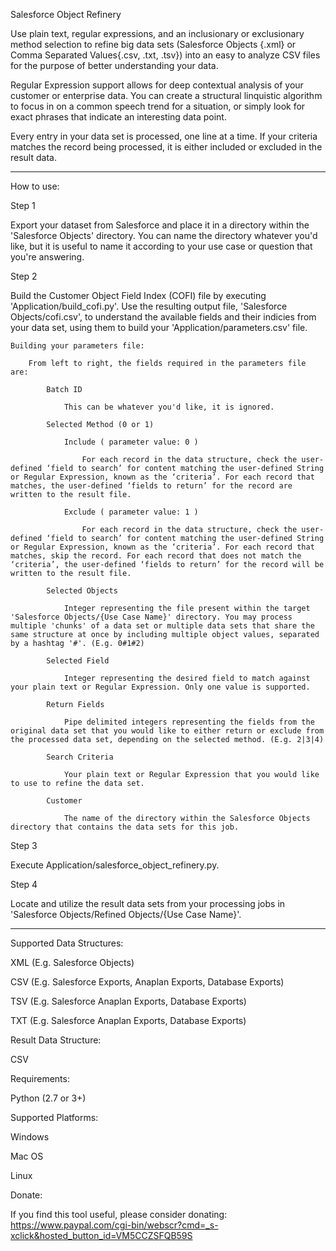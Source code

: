 Salesforce Object Refinery

Use plain text, regular expressions, and an inclusionary or exclusionary method selection to refine big data sets (Salesforce Objects {.xml} or Comma Separated Values{.csv, .txt, .tsv}) into an easy to analyze CSV files for the purpose of better understanding your data. 

Regular Expression support allows for deep contextual analysis of your customer or enterprise data. You can create a structural linquistic algorithm to focus in on a common speech trend for a situation, or simply look for exact phrases that indicate an interesting data point.

Every entry in your data set is processed, one line at a time. If your criteria matches the record being processed, it is either included or excluded in the result data. 

---

How to use:

Step 1 

Export your dataset from Salesforce and place it in a directory within the 'Salesforce Objects' directory. You can name the directory whatever you'd like, but it is useful to name it according to your use case or question that you're answering. 

Step 2

Build the Customer Object Field Index (COFI) file by executing 'Application/build_cofi.py'. Use the resulting output file, 'Salesforce Objects/cofi.csv', to understand the available fields and their indicies from your data set, using them to build your 'Application/parameters.csv' file.

    Building your parameters file:

        From left to right, the fields required in the parameters file are:

            Batch ID 
                
                This can be whatever you'd like, it is ignored.

            Selected Method (0 or 1)

                Include ( parameter value: 0 )

                    For each record in the data structure, check the user-defined ‘field to search’ for content matching the user-defined String or Regular Expression, known as the ‘criteria’. For each record that matches, the user-defined ‘fields to return’ for the record are written to the result file. 

                Exclude ( parameter value: 1 )

                    For each record in the data structure, check the user-defined ‘field to search’ for content matching the user-defined String or Regular Expression, known as the ‘criteria’. For each record that matches, skip the record. For each record that does not match the ‘criteria’, the user-defined ‘fields to return’ for the record will be written to the result file. 

            Selected Objects

                Integer representing the file present within the target 'Salesforce Objects/{Use Case Name}' directory. You may process multiple 'chunks' of a data set or multiple data sets that share the same structure at once by including multiple object values, separated by a hashtag '#'. (E.g. 0#1#2)

            Selected Field

                Integer representing the desired field to match against your plain text or Regular Expression. Only one value is supported.

            Return Fields

                Pipe delimited integers representing the fields from the original data set that you would like to either return or exclude from the processed data set, depending on the selected method. (E.g. 2|3|4)

            Search Criteria

                Your plain text or Regular Expression that you would like to use to refine the data set.

            Customer

                The name of the directory within the Salesforce Objects directory that contains the data sets for this job.

Step 3

Execute Application/salesforce_object_refinery.py.

Step 4

Locate and utilize the result data sets from your processing jobs in 'Salesforce Objects/Refined Objects/{Use Case Name}'.

---

Supported Data Structures:

XML (E.g. Salesforce Objects)

CSV (E.g. Salesforce Exports, Anaplan Exports, Database Exports)

TSV (E.g. Salesforce Anaplan Exports, Database Exports)

TXT (E.g. Salesforce Anaplan Exports, Database Exports)


Result Data Structure:

CSV


Requirements:

Python (2.7 or 3+)


Supported Platforms:

Windows

Mac OS

Linux


Donate:

If you find this tool useful, please consider donating: https://www.paypal.com/cgi-bin/webscr?cmd=_s-xclick&hosted_button_id=VM5CCZSFQB59S
